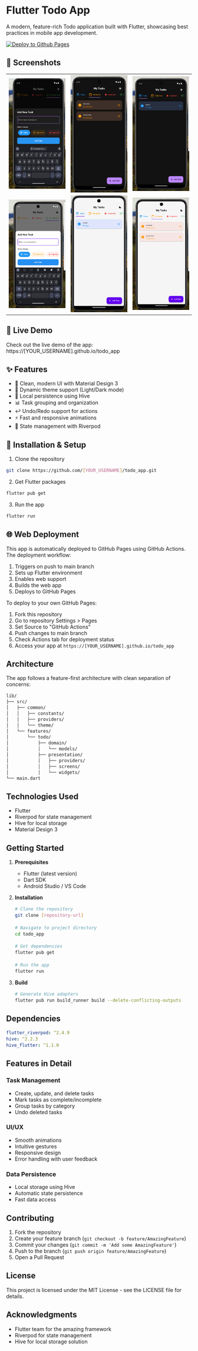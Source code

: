 # Flutter Todo App

A modern, feature-rich Todo application built with Flutter, showcasing best practices in mobile app development.

[![Deploy to Github Pages](https://github.com/[YOUR_USERNAME]/todo_app/actions/workflows/web.yml/badge.svg)](https://github.com/[YOUR_USERNAME]/todo_app/actions/workflows/web.yml)

## 📱 Screenshots

<div align="center">
  <table>
    <tr>
      <td align="center">
        <img src="screenshots/1.png" width="200px" alt="Todo App Screenshot 1"/>
      </td>
      <td align="center">
        <img src="screenshots/2.png" width="200px" alt="Todo App Screenshot 2"/>
      </td>
      <td align="center">
        <img src="screenshots/3.png" width="200px" alt="Todo App Screenshot 3"/>
      </td>
    </tr>
    <tr>
      <td align="center">
        <img src="screenshots/4.png" width="200px" alt="Todo App Screenshot 4"/>
      </td>
      <td align="center">
        <img src="screenshots/5.png" width="200px" alt="Todo App Screenshot 5"/>
      </td>
      <td align="center">
        <img src="screenshots/6.png" width="200px" alt="Todo App Screenshot 6"/>
      </td>
    </tr>
  </table>
</div>

## 🚀 Live Demo

Check out the live demo of the app: https://[YOUR_USERNAME].github.io/todo_app

## ✨ Features

- 📱 Clean, modern UI with Material Design 3
- 🎨 Dynamic theme support (Light/Dark mode)
- 💾 Local persistence using Hive
- 📊 Task grouping and organization
- ↩️ Undo/Redo support for actions
- ⚡ Fast and responsive animations
- 🔄 State management with Riverpod

## 🔧 Installation & Setup

1. Clone the repository
```bash
git clone https://github.com/[YOUR_USERNAME]/todo_app.git
```

2. Get Flutter packages
```bash
flutter pub get
```

3. Run the app
```bash
flutter run
```

## 🌐 Web Deployment

This app is automatically deployed to GitHub Pages using GitHub Actions. The deployment workflow:

1. Triggers on push to main branch
2. Sets up Flutter environment
3. Enables web support
4. Builds the web app
5. Deploys to GitHub Pages

To deploy to your own GitHub Pages:

1. Fork this repository
2. Go to repository Settings > Pages
3. Set Source to "GitHub Actions"
4. Push changes to main branch
5. Check Actions tab for deployment status
6. Access your app at `https://[YOUR_USERNAME].github.io/todo_app`

## Architecture

The app follows a feature-first architecture with clean separation of concerns:

```
lib/
├── src/
│   ├── common/
│   │   ├── constants/
│   │   ├── providers/
│   │   └── theme/
│   └── features/
│       └── todo/
│           ├── domain/
│           │   └── models/
│           ├── presentation/
│           │   ├── providers/
│           │   ├── screens/
│           │   └── widgets/
└── main.dart
```

## Technologies Used

- Flutter
- Riverpod for state management
- Hive for local storage
- Material Design 3

## Getting Started

1. **Prerequisites**
   - Flutter (latest version)
   - Dart SDK
   - Android Studio / VS Code

2. **Installation**
   ```bash
   # Clone the repository
   git clone [repository-url]

   # Navigate to project directory
   cd todo_app

   # Get dependencies
   flutter pub get

   # Run the app
   flutter run
   ```

3. **Build**
   ```bash
   # Generate Hive adapters
   flutter pub run build_runner build --delete-conflicting-outputs
   ```

## Dependencies

```yaml
flutter_riverpod: ^2.4.9
hive: ^2.2.3
hive_flutter: ^1.1.0
```

## Features in Detail

### Task Management
- Create, update, and delete tasks
- Mark tasks as complete/incomplete
- Group tasks by category
- Undo deleted tasks

### UI/UX
- Smooth animations
- Intuitive gestures
- Responsive design
- Error handling with user feedback

### Data Persistence
- Local storage using Hive
- Automatic state persistence
- Fast data access

## Contributing

1. Fork the repository
2. Create your feature branch (`git checkout -b feature/AmazingFeature`)
3. Commit your changes (`git commit -m 'Add some AmazingFeature'`)
4. Push to the branch (`git push origin feature/AmazingFeature`)
5. Open a Pull Request

## License

This project is licensed under the MIT License - see the LICENSE file for details.

## Acknowledgments

- Flutter team for the amazing framework
- Riverpod for state management
- Hive for local storage solution
